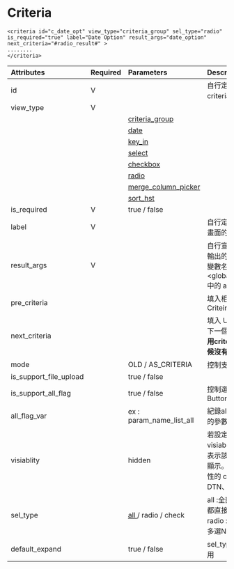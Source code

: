 # Criteria

```markup
<criteria id="c_date_opt" view_type="criteria_group" sel_type="radio" 
is_required="true" label="Date Option" result_args="date_option" 
next_criteria="#radio_result#" >
........
</criteria>
```

| Attributes | Required | Parameters | Description |
| :--- | :--- | :--- | :--- |
| id | V |  | 自行定義可識別 criteria 的 ID |
| view\_type | V |  |  |
|  |  | [criteria\_group](../criteria-group/) |  |
|  |  | [date](../date-option/) |  |
|  |  | [key\_in](../key-in/) |  |
|  |  | [select](../select/) |  |
|  |  | [checkbox](../checkbox/) |  |
|  |  | [radio](../radio-button.md) |  |
|  |  | [merge\_column\_picker](../merge_column_picker.md) |  |
|  |  | [sort\_hst](../sort_hst.md) |  |
| is\_required | V | true / false |  |
| label | V |  | 自行定義要顯示在UI  畫面的 Criteria 名稱 |
| result\_args | V |  | 自行宣告該 Criteria 輸出的變數名稱，該變數名稱，將對應到&lt;global\_arfs\_define&gt; 中的  arg\_name |
| pre\_criteria |  |  | 填入相依的前一個 Criteira ID |
| next\_criteria |  |  | 填入 UI 畫面要出現的下一個 Criteria ID \(**使用criteria\_group的時候沒有用**\) |
| mode |  | OLD / AS\_CRITERIA | 控制支援模式 |
| is\_support\_file\_upload |  | true / false |  |
| is\_support\_all\_flag |  | true / false | 控制選項是否出現ALL Button |
| all\_flag\_var |  | ex : param\_name\_list\_all | 紀錄all flag是否開啟的參數 |
| visiablity |  | hidden | 若設定 visiablity="hidden"，表示該 criteria 隱藏不顯示。 目前提供此屬性的 criteria 有 : DTN、WTD、MTD |
| sel\_type |  | [all ](../criteria-group/expand_or_collapse.md)/ radio / check | all :全部sub criteria 都直接出現 \(default\)        radio : 多選一                                                      check : 多選N 模式 |
| default\_expand |  | true / false | sel\_type= all 才有作用 |



